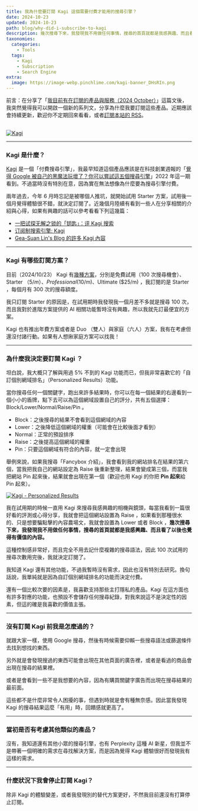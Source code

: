 ```yaml
---
title: 我為什麼要訂閱 Kagi 這個需要付費才能用的搜尋引擎？
date: 2024-10-23
updated: 2024-10-23
path: blog/why-did-i-subscribe-to-kagi
description: 幾次搜尋下來，我發現我不用做任何事情，搜尋的首頁就都是我感興趣、而且看了以後也覺得有價值的內容。
taxonomies:
  categories: 
    - Tools
  tags: 
    - Kagi
    - Subscription
    - Search Engine
extra:
  image: https://image-webp.pinchlime.com/kagi-banner_DHsRIn.png
---
```


前言：在分享了「[我目前有在訂閱的產品與服務（2024 October）](@/blog/my-current-subscriptions-2024-10.md)」這篇文後，我突然覺得我可以開啟一個新的系列文，分享為什麼我要訂閱這些產品。近期應該會持續更新，歡迎你不定期回來看看，或者[訂閱本站的 RSS](https://pinchlime.com/subscribe/)。

<br>
<a href="https://image-webp.pinchlime.com/kagi-banner_DHsRIn.png" data-fancybox data-caption="Kagi">
  <img src="https://image-webp.pinchlime.com/kagi-banner_DHsRIn.png" loading="lazy" alt="Kagi" align="center" />
</a>

---

### Kagi 是什麼？

[Kagi](https://kagi.com/) 是一個「付費搜尋引擎」，我最早知道這個產品應該是在科技創業週報的「[覺得 Google 被自己的黑魔法玩壞了？你可以嘗試這五個搜尋引擎](https://blog.starrocket.io/posts/five-search-engines-other-than-google/)」2022 年這一期看到。不過當時沒有特別在意，因為實在無法想像為什麼要為搜尋引擎付費。

兩年過去，今年 6 月時忘記是被哪個人推坑，就開始試用 Starter 方案，試用後一個月覺得體驗很不錯，就決定訂閱了。近幾個月陸續有看到一些人在分享相關的介紹與心得，如果有興趣的話可以參考看看下列這幾篇：

- [一把试探无解之锁的「钥匙」：评 Kagi 搜索](https://sspai.com/post/84160)
- [订阅制搜索引擎: Kagi](https://anotherdayu.com/2024/5837/)
- [Gea-Suan Lin's Blog 的許多 Kagi 內容](https://blog.gslin.org/archives/tag/kagi/)


---

### Kagi 有哪些訂閱方案？

目前（2024/10/23） Kagi 有[幾種方案](https://kagi.com/pricing)，分別是免費試用（100 次搜尋機會）、Starter （$5/m）、Professional ($10/m)、Ultimate ($25/m) ，我訂閱的是 Starter ，每個月有 300 次的搜尋額度。

我只訂閱 Starter 的原因是，在試用期時我發現我一個月差不多就是搜尋 100 次，而且我對於進階方案提供的 AI 相關功能暫時沒有興趣，所以我就先訂最便宜的方案。

Kagi 也有推出年費方案或者是 Duo （雙人）與家庭（六人）方案，我有在考慮但還沒付諸行動。如果有人想揪家庭方案可以找我！



---

### 為什麼我決定要訂閱 Kagi ？

坦白說，我大概只了解與用過 5% 不到的 Kagi 功能而已，但我非常喜歡它的「自訂個別網域排名」（Personalized Results）功能。

當你搜尋任何一個關鍵字，跑出來許多結果時，你可以在每一個結果的右邊看到一個小小的盾牌，點下去可以為這個網域設置自己的評分，共有五個選擇：Block/Lower/Normal/Raise/Pin 。

- Block：之後搜尋的結果不會看到這個網域的內容
- Lower：之後降低這個網域的權重（可能會在比較後面才看到）
- Normal：正常的預設排序
- Raise：之後提高這個網域的權重
- Pin：只要這個網域有符合的內容，就一定會出現


舉例來說，如果我搜尋「Fancybox 介紹」，我會看到我的網站排名在結果的第六個，當我把我自己的網站設定為 Raise 後重新整理，結果會變成第三個，而當我把網站 Pin 起來後，結果就會出現在第一個（歡迎也用 Kagi 的你把 **Pin 起來**給 Pin 起來）。

<a href="https://image-webp.pinchlime.com/kagi-personalized-results_3mlnNI.png" data-fancybox data-caption="Kagi - Personalized Results">
  <img src="https://image-webp.pinchlime.com/kagi-personalized-results_3mlnNI.png" loading="lazy" alt="Kagi - Personalized Results" align="center" />
</a>

我在試用期的時候一直用 Kagi 來搜尋我感興趣的相機與鏡頭，每當我看到一篇很好看的評測或心得分享，我就會把這個網站設置為 Raise ，如果看到那種很水的、只是想要騙點擊的內容農場文，我就會設置為 Lower 或者 Block ，**幾次搜尋下來，我發現我不用做任何事情，搜尋的首頁就都是我感興趣、而且看了以後也覺得有價值的內容。**

這種控制感非常好，而且完全不用去記什麼複雜的搜尋語法，因此 100 次試用的搜尋次數用完後，我就決定訂閱了。

我知道 Kagi 還有其他功能，不過我暫時沒有需求，因此也沒有特別去研究。換句話說，我單純就是因為自訂個別網域排名的功能而決定付費。

還有一個比較次要的因素是，我喜歡支持那些主打隱私的產品。Kagi 在這方面也有許多對應的功能，也預設不會儲存任何搜尋紀錄，對我來說這不是決定性的因素，但這的確是我喜歡的價值主張。

---

### 沒有訂閱 Kagi 前我是怎麼過的？

就跟大家一樣，使用 Google 搜尋，然後有時候需要仰賴一些搜尋語法或篩選條件去找到想找的東西。

另外就是會發現搜過的東西可能會出現在其他頁面的廣告裡，或者是看過的商品會出現在搜尋的結果裡。

或者是會看到一些不是我想要的內容，因為有購買關鍵字廣告而出現在搜尋結果的最前面。

這些都不是什麼非常令人困擾的事，但遇到時就是會有種無奈感。因此當我發現 Kagi 的搜尋結果這麼「有用」時，回饋感就更高了。

---

### 當初是否有考慮其他類似的產品？

沒有，我知道還有其他小眾的搜尋引擎，也有 Perplexity 這種 AI 新星，但我並不是帶著一個明確的需求在尋找解決方案，而是因為覺得 Kagi 體驗很好而發現我有這樣的需求。

---

### 什麼狀況下我會停止訂閱 Kagi？

除非 Kagi 的體驗變差，或者我發現別的替代方案更好，不然我目前還沒有打算停止訂閱。